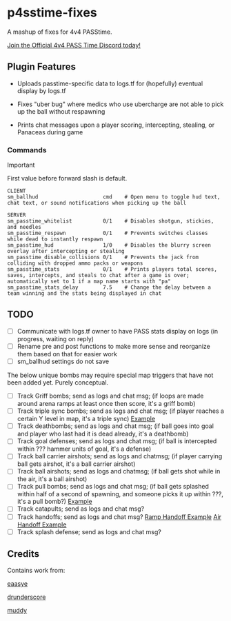 # p4sstime-fixes

A mashup of fixes for 4v4 PASStime.

[Join the Official 4v4 PASS Time Discord today!](https://discord.com/invite/Vrk3Etg)

## Plugin Features

- Uploads passtime-specific data to logs.tf for (hopefully) eventual display by logs.tf

- Fixes "uber bug" where medics who use ubercharge are not able to pick up the ball without respawning

- Prints chat messages upon a player scoring, intercepting, stealing, or Panaceas during game

### Commands

> [!IMPORTANT]
> First value before forward slash is default.

```
CLIENT
sm_ballhud                     cmd    # Open menu to toggle hud text, chat text, or sound notifications when picking up the ball

SERVER
sm_passtime_whitelist          0/1    # Disables shotgun, stickies, and needles
sm_passtime_respawn            0/1    # Prevents switches classes while dead to instantly respawn
sm_passtime_hud                1/0    # Disables the blurry screen overlay after intercepting or stealing
sm_passtime_disable_collisions 0/1    # Prevents the jack from colliding with dropped ammo packs or weapons
sm_passtime_stats              0/1    # Prints players total scores, saves, intercepts, and steals to chat after a game is over; automatically set to 1 if a map name starts with "pa"
sm_passtime_stats_delay        7.5    # Change the delay between a team winning and the stats being displayed in chat
```

## TODO

- [ ] Communicate with logs.tf owner to have PASS stats display on logs (in progress, waiting on reply)
- [ ] Rename pre and post functions to make more sense and reorganize them based on that for easier work
- [ ] sm_ballhud settings do not save

The below unique bombs may require special map triggers that have not been added yet. Purely conceptual.
- [ ] Track Griff bombs; send as logs and chat msg; (if loops are made around arena ramps at least once then score, it's a griff bomb) 
- [ ] Track triple sync bombs; send as logs and chat msg; (if player reaches a certain Y level in map, it's a triple sync) [Example](https://www.youtube.com/watch?v=WWJ2iuPBGTM)
- [ ] Track deathbombs; send as logs and chat msg; (if ball goes into goal and player who last had it is dead already, it's a deathbomb)
- [ ] Track goal defenses; send as logs and chat msg; (if ball is intercepted within ??? hammer units of goal, it's a defense)
- [ ] Track ball carrier airshots; send as logs and chatmsg; (if player carrying ball gets airshot, it's a ball carrier airshot)
- [ ] Track ball airshots; send as logs and chatmsg; (if ball gets shot while in the air, it's a ball airshot)
- [ ] Track pull bombs; send as logs and chat msg; (if ball gets splashed within half of a second of spawning, and someone picks it up within ???, it's a pull bomb?) [Example](https://youtu.be/2CgDMvSvXAc?t=228)
- [ ] Track catapults; send as logs and chat msg?
- [ ] Track handoffs; send as logs and chat msg? [Ramp Handoff Example](https://www.youtube.com/watch?v=vL9x8PUDE2Q) [Air Handoff Example](https://www.youtube.com/watch?v=x7fKfVuBEjc)
- [ ] Track splash defense; send as logs and chat msg?

## Credits

Contains work from:

[eaasye](https://github.com/eaasye/passtime/tree/master/addons/sourcemod/plugins)

[drunderscore](https://github.com/drunderscore/SourcemodPlugins/blob/master/fix_uber_wearoff_condition.sp)

[muddy](https://github.com/SirBlockles/pass-tweaks/blob/main/passtweaks.sp)
